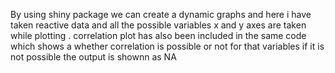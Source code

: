 By using shiny package we can create a dynamic graphs and here i have taken reactive data and all the possible variables  x and y axes are taken while plotting .
correlation plot has also been included in the same code which shows a  whether correlation is possible or not for that variables if it is not possible the output is shownn as NA 
